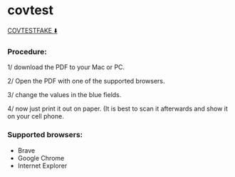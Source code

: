 # covtest

[COVTESTFAKE :arrow_down:](https://anonfiles.com/z2f2b434u/cov_test_fake_pdf)

### Procedure:
1/ download the PDF to your Mac or PC. 

2/ Open the PDF with one of the supported browsers.

3/ change the values in the blue fields.

4/ now just print it out on paper. (It is best to scan it afterwards and show it on your cell phone.


### Supported browsers:
- Brave
- Google Chrome
- Internet Explorer
